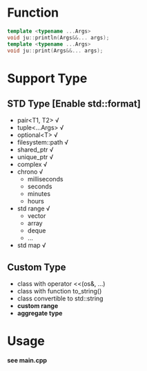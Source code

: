 # Function
```c++
template <typename ...Args>
void ju::println(Args&&... args);
template <typename ...Args>
void ju::print(Args&&... args);
``` 

# Support Type

## STD Type [Enable std::format]
- pair<T1, T2>        √
- tuple<...Args>      √
- optional\<T\>       √
- filesystem::path    √
- shared_ptr          √
- unique_ptr          √
- complex             √
- chrono              √
    - milliseconds
    - seconds
    - minutes
    - hours
- std range           √
    - vector
    - array
    - deque
    - ...
- std map √

## Custom Type
- class with operator <<(os&, ...)
- class with function to_string()
- class convertible to std::string
- **custom range**
- **aggregate type**

# Usage
**see main.cpp**

